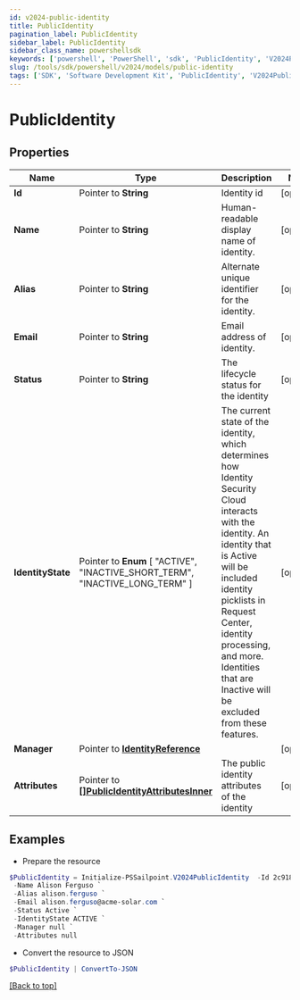 ```yaml
---
id: v2024-public-identity
title: PublicIdentity
pagination_label: PublicIdentity
sidebar_label: PublicIdentity
sidebar_class_name: powershellsdk
keywords: ['powershell', 'PowerShell', 'sdk', 'PublicIdentity', 'V2024PublicIdentity'] 
slug: /tools/sdk/powershell/v2024/models/public-identity
tags: ['SDK', 'Software Development Kit', 'PublicIdentity', 'V2024PublicIdentity']
---
```



# PublicIdentity

## Properties

Name | Type | Description | Notes
------------ | ------------- | ------------- | -------------
**Id** |  Pointer to **String** | Identity id | [optional] 
**Name** |  Pointer to **String** | Human-readable display name of identity. | [optional] 
**Alias** |  Pointer to **String** | Alternate unique identifier for the identity. | [optional] 
**Email** |  Pointer to **String** | Email address of identity. | [optional] 
**Status** |  Pointer to **String** | The lifecycle status for the identity | [optional] 
**IdentityState** |  Pointer to  **Enum** [  "ACTIVE",    "INACTIVE_SHORT_TERM",    "INACTIVE_LONG_TERM" ] | The current state of the identity, which determines how Identity Security Cloud interacts with the identity. An identity that is Active will be included identity picklists in Request Center, identity processing, and more. Identities that are Inactive will be excluded from these features.  | [optional] 
**Manager** |  Pointer to [**IdentityReference**](identity-reference) |  | [optional] 
**Attributes** |  Pointer to [**[]PublicIdentityAttributesInner**](public-identity-attributes-inner) | The public identity attributes of the identity | [optional] 

## Examples

- Prepare the resource
```powershell
$PublicIdentity = Initialize-PSSailpoint.V2024PublicIdentity  -Id 2c9180857182305e0171993735622948 `
 -Name Alison Ferguso `
 -Alias alison.ferguso `
 -Email alison.ferguso@acme-solar.com `
 -Status Active `
 -IdentityState ACTIVE `
 -Manager null `
 -Attributes null
```

- Convert the resource to JSON
```powershell
$PublicIdentity | ConvertTo-JSON
```


[[Back to top]](#) 


